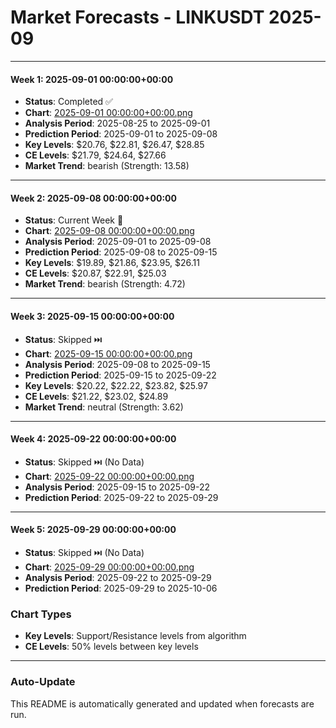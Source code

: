 # Market Forecasts - LINKUSDT 2025-09

---

#### Week 1: 2025-09-01 00:00:00+00:00
- **Status**: Completed ✅
- **Chart**: <a href="./2025-09-01 00:00:00+00:00.png">2025-09-01 00:00:00+00:00.png</a>
- **Analysis Period**: 2025-08-25 to 2025-09-01
- **Prediction Period**: 2025-09-01 to 2025-09-08
- **Key Levels**: $20.76, $22.81, $26.47, $28.85
- **CE Levels**: $21.79, $24.64, $27.66
- **Market Trend**: bearish (Strength: 13.58)

---

#### Week 2: 2025-09-08 00:00:00+00:00
- **Status**: Current Week 🔄
- **Chart**: <a href="./2025-09-08 00:00:00+00:00.png">2025-09-08 00:00:00+00:00.png</a>
- **Analysis Period**: 2025-09-01 to 2025-09-08
- **Prediction Period**: 2025-09-08 to 2025-09-15
- **Key Levels**: $19.89, $21.86, $23.95, $26.11
- **CE Levels**: $20.87, $22.91, $25.03
- **Market Trend**: bearish (Strength: 4.72)

---

#### Week 3: 2025-09-15 00:00:00+00:00
- **Status**: Skipped ⏭️
- **Chart**: <a href="./2025-09-15 00:00:00+00:00.png">2025-09-15 00:00:00+00:00.png</a>
- **Analysis Period**: 2025-09-08 to 2025-09-15
- **Prediction Period**: 2025-09-15 to 2025-09-22
- **Key Levels**: $20.22, $22.22, $23.82, $25.97
- **CE Levels**: $21.22, $23.02, $24.89
- **Market Trend**: neutral (Strength: 3.62)

---

#### Week 4: 2025-09-22 00:00:00+00:00
- **Status**: Skipped ⏭️ (No Data)
- **Chart**: <a href="./2025-09-22 00:00:00+00:00.png">2025-09-22 00:00:00+00:00.png</a>
- **Analysis Period**: 2025-09-15 to 2025-09-22
- **Prediction Period**: 2025-09-22 to 2025-09-29

---

#### Week 5: 2025-09-29 00:00:00+00:00
- **Status**: Skipped ⏭️ (No Data)
- **Chart**: <a href="./2025-09-29 00:00:00+00:00.png">2025-09-29 00:00:00+00:00.png</a>
- **Analysis Period**: 2025-09-22 to 2025-09-29
- **Prediction Period**: 2025-09-29 to 2025-10-06

### Chart Types

- **Key Levels**: Support/Resistance levels from algorithm
- **CE Levels**: 50% levels between key levels

---

### Auto-Update

This README is automatically generated and updated when forecasts are run.
